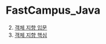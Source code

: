 # FastCampus_Java    


2. [객체 지향 입문](https://github.com/kongkang331/FastCampus_Java/tree/master/Chapter2/src)
3. [객체 지향 핵심](https://github.com/kongkang331/FastCampus_Java/tree/master/Chapter3/src)
